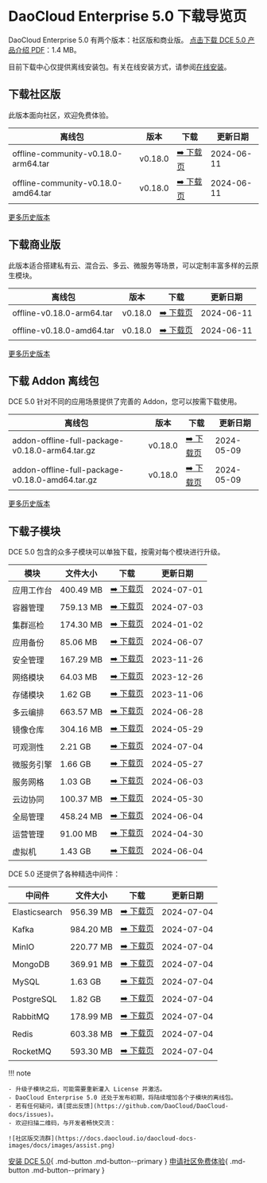 # DaoCloud Enterprise 5.0 下载导览页

DaoCloud Enterprise 5.0 有两个版本：社区版和商业版。
[点击下载 DCE 5.0 产品介绍 PDF](https://harbor-test2.cn-sh2.ufileos.com/docs/download/DCE5.0-intro.pdf)：1.4 MB。

目前下载中心仅提供离线安装包。有关在线安装方式，请参阅[在线安装](../install/index.md)。

## 下载社区版

此版本面向社区，欢迎免费体验。

| 离线包           | 版本    | 下载  | 更新日期   |
| --------------- | ------- | ---- | -------- |
| offline-community-v0.18.0-arm64.tar | v0.18.0 | [:arrow_right: 下载页](./free/dce5-installer-v0.18.0.md) | 2024-06-11 |
| offline-community-v0.18.0-amd64.tar | v0.18.0 | [:arrow_right: 下载页](./free/dce5-installer-v0.18.0.md) | 2024-06-11 |

[更多历史版本](./free/dce5-installer-history.md)

## 下载商业版

此版本适合搭建私有云、混合云、多云、微服务等场景，可以定制丰富多样的云原生模块。

| 离线包 | 版本    | 下载      | 更新日期   |
| ----- | ------- | -------- | --------- |
| offline-v0.18.0-arm64.tar | v0.18.0 | [:arrow_right: 下载页](./business/dce5-installer-v0.18.0.md) | 2024-06-11 |
| offline-v0.18.0-amd64.tar | v0.18.0 | [:arrow_right: 下载页](./business/dce5-installer-v0.18.0.md) | 2024-06-11 |

[更多历史版本](./business/dce5-installer-history.md)

## 下载 Addon 离线包

DCE 5.0 针对不同的应用场景提供了完善的 Addon，您可以按需下载使用。

| 离线包    | 版本    | 下载 | 更新日期   |
| -------- | ------- | --- | --------- |
| addon-offline-full-package-v0.18.0-arm64.tar.gz | v0.18.0 | [:arrow_right: 下载页](./addon/v0.18.0.md) | 2024-05-09 |
| addon-offline-full-package-v0.18.0-amd64.tar.gz | v0.18.0 | [:arrow_right: 下载页](./addon/v0.18.0.md) | 2024-05-09 |

[更多历史版本](./addon/history.md)

## 下载子模块

DCE 5.0 包含的众多子模块可以单独下载，按需对每个模块进行升级。

| 模块     | 文件大小  | 下载     | 更新日期   |
| -------- | ------- | ---------------------------------------------- | ---------- |
| 应用工作台 | 400.49 MB | [:arrow_right: 下载页](./modules/amamba.md)   | 2024-07-01 |
| 容器管理 | 759.13 MB  | [:arrow_right: 下载页](./modules/kpanda.md)   | 2024-07-03 |
| 集群巡检 | 174.30 MB | [:arrow_right: 下载页](./modules/kcollie.md)   | 2024-01-02 |
| 应用备份 | 85.06 MB  | [:arrow_right: 下载页](./modules/kcoral.md)    | 2024-06-07 |
| 安全管理 | 167.29 MB | [:arrow_right: 下载页](./modules/dowl.md)      | 2023-11-26 |
| 网络模块 | 64.03 MB  | [:arrow_right: 下载页](./modules/spidernet.md) | 2023-12-26 |
| 存储模块 | 1.62 GB   | [:arrow_right: 下载页](./modules/hwameistor.md)| 2023-11-06 |
| 多云编排 | 663.57 MB | [:arrow_right: 下载页](./modules/kairship.md)  | 2024-06-28 |
| 镜像仓库 | 304.16 MB | [:arrow_right: 下载页](./modules/kangaroo.md)  | 2024-05-29 |
| 可观测性 | 2.21 GB   | [:arrow_right: 下载页](./modules/insight.md)   | 2024-07-04 |
| 微服务引擎| 1.66 GB  | [:arrow_right: 下载页](./modules/skoala.md)     | 2024-05-27 |
| 服务网格 | 1.03 GB | [:arrow_right: 下载页](./modules/mspider.md)   | 2024-06-03 |
| 云边协同 | 100.37 MB | [:arrow_right: 下载页](./modules/kant.md)      | 2024-05-30 |
| 全局管理 | 458.24 MB | [:arrow_right: 下载页](./modules/ghippo.md)    | 2024-06-04 |
| 运营管理 | 91.00 MB  | [:arrow_right: 下载页](./modules/gmagpie.md)   | 2024-04-30 |
| 虚拟机   | 1.43 GB  | [:arrow_right: 下载页](./modules/virtnest.md)   | 2024-06-04 |

DCE 5.0 还提供了各种精选中间件：

| 中间件         | 文件大小  | 下载     | 更新日期    |
|---------------| -------- |---------|------------|
| Elasticsearch |956.39 MB| [:arrow_right: 下载页](./modules/middleware/elasticsearch.md) |2024-07-04|
| Kafka |984.20 MB| [:arrow_right: 下载页](./modules/middleware/kafka.md) |2024-07-04|
| MinIO |220.77 MB| [:arrow_right: 下载页](./modules/middleware/minio.md) |2024-07-04|
| MongoDB |369.91 MB| [:arrow_right: 下载页](./modules/middleware/mongodb.md) |2024-07-04|
| MySQL |1.63 GB| [:arrow_right: 下载页](./modules/middleware/mysql.md) |2024-07-04|
| PostgreSQL |1.82 GB| [:arrow_right: 下载页](./modules/middleware/postgresql.md) |2024-07-04|
| RabbitMQ |178.99 MB| [:arrow_right: 下载页](./modules/middleware/rabbitmq.md) |2024-07-04|
| Redis |603.38 MB| [:arrow_right: 下载页](./modules/middleware/redis.md) |2024-07-04|
| RocketMQ |593.30 MB| [:arrow_right: 下载页](./modules/middleware/rocketmq.md) |2024-07-04|

!!! note

    - 升级子模块之后，可能需要重新灌入 License 并激活。
    - DaoCloud Enterprise 5.0 还处于发布初期，将陆续增加各个子模块的离线包。
    - 若有任何疑问，请[提出反馈](https://github.com/DaoCloud/DaoCloud-docs/issues)。
    - 欢迎扫描二维码，与开发者畅快交流：

    ![社区版交流群](https://docs.daocloud.io/daocloud-docs-images/docs/images/assist.png)

[安装 DCE 5.0](../install/index.md){ .md-button .md-button--primary }
[申请社区免费体验](../dce/license0.md){ .md-button .md-button--primary }
